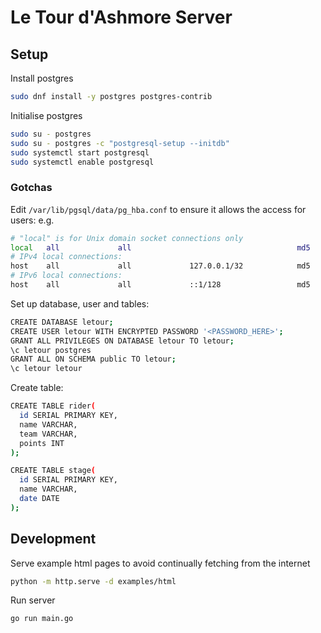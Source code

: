 # Le Tour d'Ashmore Server

## Setup
Install postgres
```bash
sudo dnf install -y postgres postgres-contrib
```

Initialise postgres
```bash
sudo su - postgres
sudo su - postgres -c "postgresql-setup --initdb"
sudo systemctl start postgresql
sudo systemctl enable postgresql
```

### Gotchas
Edit `/var/lib/pgsql/data/pg_hba.conf` to ensure it allows the access for users:
e.g.
```bash
# "local" is for Unix domain socket connections only
local   all             all                                     md5
# IPv4 local connections:
host    all             all             127.0.0.1/32            md5
# IPv6 local connections:
host    all             all             ::1/128                 md5
```

Set up database, user and tables:
```bash
CREATE DATABASE letour;
CREATE USER letour WITH ENCRYPTED PASSWORD '<PASSWORD_HERE>';
GRANT ALL PRIVILEGES ON DATABASE letour TO letour;
\c letour postgres
GRANT ALL ON SCHEMA public TO letour;
\c letour letour
```

Create table:
```bash
CREATE TABLE rider(
  id SERIAL PRIMARY KEY,
  name VARCHAR,
  team VARCHAR,
  points INT
);

CREATE TABLE stage(
  id SERIAL PRIMARY KEY,
  name VARCHAR,
  date DATE
);

````



## Development
Serve example html pages to avoid continually fetching from the internet
```bash
python -m http.serve -d examples/html
```

Run server
```bash
go run main.go
```

